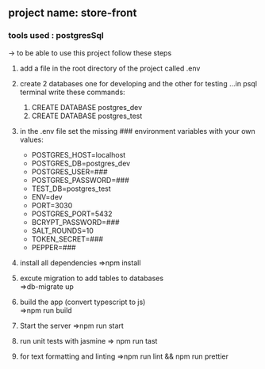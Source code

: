 ## project name: store-front
### tools used : postgresSql 
   -> to be able to use this project follow these steps
1) add a file in the root directory of the project called .env
2) create 2 databases one for developing and the other for testing ...in psql terminal write these commands:
     1.  CREATE DATABASE postgres_dev
     2.  CREATE DATABASE postgres_test
3) in the .env file set the missing ### environment variables with your own values:

      * POSTGRES_HOST=localhost
      * POSTGRES_DB=postgres_dev
      * POSTGRES_USER=###
      * POSTGRES_PASSWORD=###
      * TEST_DB=postgres_test
      * ENV=dev
      * PORT=3030
      * POSTGRES_PORT=5432
      * BCRYPT_PASSWORD=###
      * SALT_ROUNDS=10
      * TOKEN_SECRET=###
      * PEPPER=###

4) install all dependencies
   =>npm install 
5) excute migration to add tables to databases  
    =>db-migrate up 
6) build the app (convert typescript to js)    
    =>npm run build 
7) Start the server
    =>npm run start 
8) run unit tests with jasmine
    => npm run tast 
9) for text formatting and linting
    =>npm run lint && npm run prettier 
